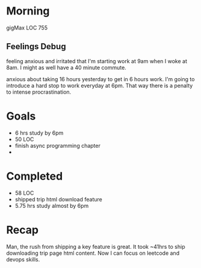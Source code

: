 # Morning
gigMax LOC 755
## Feelings Debug
feeling anxious and irritated that I'm starting work at 9am when I woke at 8am. I might as well have a 40 minute commute.

anxious about taking 16 hours yesterday to get in 6 hours work. I'm going to introduce a hard stop to work everyday at 6pm. That way there is a penalty to intense procrastination. 
# Goals
- 6 hrs study by 6pm 
- 50 LOC 
- finish async programming chapter
- 
# Completed
- 58 LOC
- shipped trip html download feature
- 5.75 hrs study almost by 6pm
# Recap
Man, the rush from shipping a key feature is great. It took ~41hrs to ship downloading trip page html content. Now I can focus on leetcode and devops skills.
